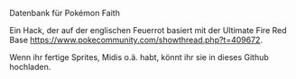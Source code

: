 Datenbank für Pokémon Faith

Ein Hack, der auf der englischen Feuerrot basiert mit der Ultimate Fire Red Base https://www.pokecommunity.com/showthread.php?t=409672.

Wenn ihr fertige Sprites, Midis o.ä. habt, könnt ihr sie in dieses Github hochladen.
